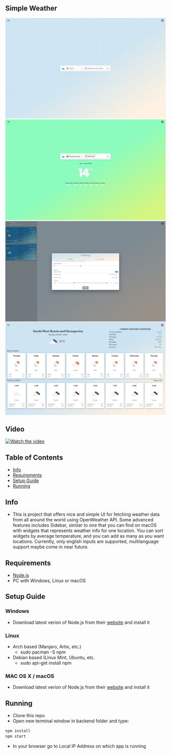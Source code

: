 ## Simple Weather
![Home](https://github.com/antonic901/simple-weather-app/blob/master/images/1.png?raw=true)
![Search result](https://github.com/antonic901/simple-weather-app/blob/master/images/2.png?raw=true)
![Sidebar](https://github.com/antonic901/simple-weather-app/blob/master/images/3.png?raw=true)
![MoreInfo](https://github.com/antonic901/simple-weather-app/blob/master/images/4.png?raw=true)
## Video
[![Watch the video](https://i.postimg.cc/CMJ1XVjn/Screenshot-from-2022-04-27-12-48-53.png)](https://www.youtube.com/watch?v=G5tKl_UHtmA)
## Table of Contents
- [Info](#info)
- [Requirements](#requirements)
- [Setup Guide](#setup-guide)
- [Running](#running)
## Info
 - This is project that offers nice and simple UI for fetching weather data from all around the world using OpenWeather API. Some advanced features includes Sidebar, similar to one that you can find on macOS with widgets that represents weather info for one location. You can sort widgets by average temperature, and you can add as many as you want locations. Currently, only english inputs are supported, multilanguage support maybe come in near future.

## Requirements
+ [Node.js](https://nodejs.org/en/download/)
+ PC with Windows, Linux or macOS

## Setup Guide
### Windows
 - Download latest verion of Node.js from their [website](https://nodejs.org/en/download/) and install it

### Linux
 - Arch based (Manjaro, Artix, etc.)
   + sudo pacman -S npm
 - Debian based (Linux Mint, Ubuntu, etc.
   + sudo apt-get install npm
### MAC OS X / macOS
 - Download latest verion of Node.js from their [website](https://nodejs.org/en/download/) and install it

## Running
 - Clone this repo
 - Open new terminal window in backend folder and type:
  ```bash
  npm install
  npm start
  ```
 - In your browser go to Local IP Address on which app is running
